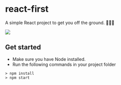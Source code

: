 # react-first 
A simple React project to get you off the ground. 🚀🚀🚀

<img src="https://media.giphy.com/media/cEYFeE4wJ6jdDVBiiIM/giphy.gif">

## Get started

- Make sure you have Node installed.
- Run the following commands in your project folder

```text
> npm install
> npm start
```
